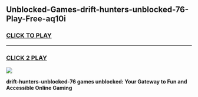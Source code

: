 
## Unblocked-Games-drift-hunters-unblocked-76-Play-Free-aq10i
<h3>
<a href="https://premium76.site?title=drift-hunters-unblocked-76&ref=18A1">CLICK TO PLAY</a></h3>
<hr>

<h3>
<a href="https://premium76.site?title=drift-hunters-unblocked-76&ref=18A1">CLICK 2 PLAY</a>
  
</h3>

<a href="https://premium76.site?title=drift-hunters-unblocked-76&ref=18A1"><img src="https://clearcache.store/games.png"></a>


**drift-hunters-unblocked-76 games unblocked: Your Gateway to Fun and Accessible Online Gaming**
